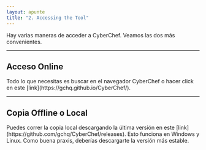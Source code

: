 ```yaml
---
layout: apunte
title: "2. Accessing the Tool"
---
```


Hay varias maneras de acceder a CyberChef. Veamos las dos más convenientes.

-------------------------------
<h2>Acceso Online</h2>
Todo lo que necesitas es buscar en el navegador CyberChef o hacer click en este [link](https://gchq.github.io/CyberChef/).

-------------------------------
<h2>Copia Offline o Local</h2>
Puedes correr la copia local descargando la última versión en este [link](https://github.com/gchq/CyberChef/releases). Esto funciona en Windows y Linux. Como buena praxis, deberías descargarte la versión más estable.

